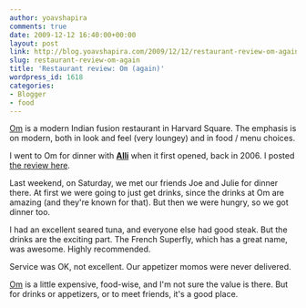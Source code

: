 ```yaml
---
author: yoavshapira
comments: true
date: 2009-12-12 16:40:00+00:00
layout: post
link: http://blog.yoavshapira.com/2009/12/12/restaurant-review-om-again/
slug: restaurant-review-om-again
title: 'Restaurant review: Om (again)'
wordpress_id: 1618
categories:
- Blogger
- food
---
```


[Om](http://www.omrestaurant.com/) is a modern Indian fusion restaurant in Harvard Square.  The emphasis is on modern, both in look and feel (very loungey) and in food / menu choices.

  


I went to Om for dinner with **[Alli](http://allisonshapira.com)** when it first opened, back in 2006.  I posted [the review here](http://yoavs.blogspot.com/2006/06/om-restaurant.html).

  


Last weekend, on Saturday, we met our friends Joe and Julie for dinner there.  At first we were going to just get drinks, since the drinks at Om are amazing (and they're known for that).  But then we were hungry, so we got dinner too.

  


I had an excellent seared tuna, and everyone else had good steak.  But the drinks are the exciting part.  The French Superfly, which has a great name, was awesome.  Highly recommended.

  


Service was OK, not excellent.  Our appetizer momos were never delivered.

  


[Om](http://www.omrestaurant.com/) is a little expensive, food-wise, and I'm not sure the value is there.  But for drinks or appetizers, or to meet friends, it's a good place.

  

